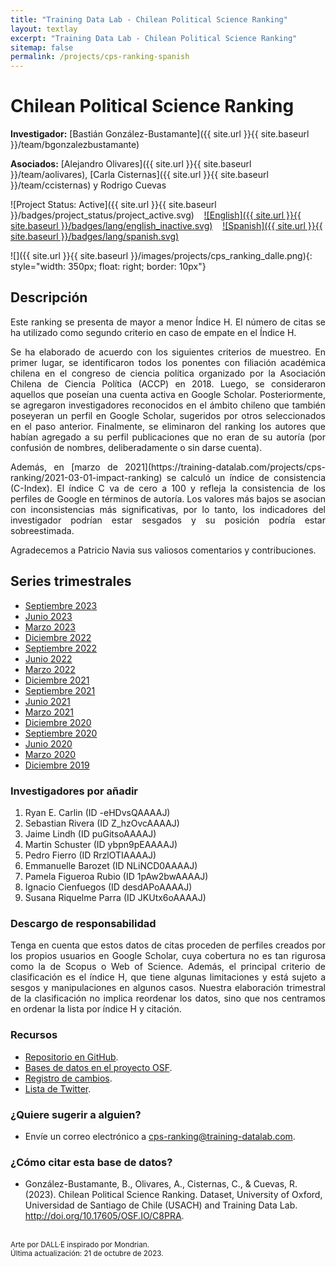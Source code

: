 ```yaml
---
title: "Training Data Lab - Chilean Political Science Ranking"
layout: textlay
excerpt: "Training Data Lab - Chilean Political Science Ranking"
sitemap: false
permalink: /projects/cps-ranking-spanish
---
```


# Chilean Political Science Ranking

**Investigador:** [Bastián González-Bustamante]({{ site.url }}{{ site.baseurl }}/team/bgonzalezbustamante)

**Asociados:** [Alejandro Olivares]({{ site.url }}{{ site.baseurl }}/team/aolivares), [Carla Cisternas]({{ site.url }}{{ site.baseurl }}/team/ccisternas) y Rodrigo Cuevas

![Project Status: Active]({{ site.url }}{{ site.baseurl }}/badges/project_status/project_active.svg) &nbsp;&nbsp; [![English]({{ site.url }}{{ site.baseurl }}/badges/lang/english_inactive.svg)](https://training-datalab.com/projects/cps-ranking) &nbsp;&nbsp; [![Spanish]({{ site.url }}{{ site.baseurl }}/badges/lang/spanish.svg)](https://training-datalab.com/projects/cps-ranking-spanish)

![]({{ site.url }}{{ site.baseurl }}/images/projects/cps_ranking_dalle.png){: style="width: 350px; float: right; border: 10px"}

## Descripción

<p align="justify">Este ranking se presenta de mayor a menor Índice H. El número de citas se ha utilizado como segundo criterio en caso de empate en el Índice H.</p>

<p align="justify">Se ha elaborado de acuerdo con los siguientes criterios de muestreo. En primer lugar, se identificaron todos los ponentes con filiación académica chilena en el congreso de ciencia política organizado por la Asociación Chilena de Ciencia Política (ACCP) en 2018. Luego, se consideraron aquellos que poseían una cuenta activa en Google Scholar. Posteriormente, se agregaron investigadores reconocidos en el ámbito chileno que también poseyeran un perfil en Google Scholar, sugeridos por otros seleccionados en el paso anterior. Finalmente, se eliminaron del ranking los autores que habían agregado a su perfil publicaciones que no eran de su autoría (por confusión de nombres, deliberadamente o sin darse cuenta).</p>

<p align="justify">Además, en [marzo de 2021](https://training-datalab.com/projects/cps-ranking/2021-03-01-impact-ranking) se calculó un índice de consistencia (C-Index). El índice C va de cero a 100 y refleja la consistencia de los perfiles de Google en términos de autoría. Los valores más bajos se asocian con inconsistencias más significativas, por lo tanto, los indicadores del investigador podrían estar sesgados y su posición podría estar sobreestimada.</p>

<p align="justify">Agradecemos a Patricio Navia sus valiosos comentarios y contribuciones.</p>

## Series trimestrales

- [Septiembre 2023](https://training-datalab.com/projects/cps-ranking/2023-09-01-impact-ranking)
- [Junio 2023](https://training-datalab.com/projects/cps-ranking/2023-06-01-impact-ranking)
- [Marzo 2023](https://training-datalab.com/projects/cps-ranking/2023-03-03-impact-ranking)
- [Diciembre 2022](https://training-datalab.com/projects/cps-ranking/2022-12-05-impact-ranking)
- [Septiembre 2022](https://training-datalab.com/projects/cps-ranking/2022-09-01-impact-ranking)
- [Junio 2022](https://training-datalab.com/projects/cps-ranking/2022-06-02-impact-ranking)
- [Marzo 2022](https://training-datalab.com/projects/cps-ranking/2022-03-01-impact-ranking)
- [Diciembre 2021](https://training-datalab.com/projects/cps-ranking/2021-12-02-impact-ranking)
- [Septiembre 2021](https://training-datalab.com/projects/cps-ranking/2021-09-01-impact-ranking)
- [Junio 2021](https://training-datalab.com/projects/cps-ranking/2021-06-01-impact-ranking)
- [Marzo 2021](https://training-datalab.com/projects/cps-ranking/2021-03-01-impact-ranking)
- [Diciembre 2020](https://training-datalab.com/projects/cps-ranking/2020-12-01-impact-ranking)
- [Septiembre 2020](https://training-datalab.com/projects/cps-ranking/2020-09-05-impact-ranking)
- [Junio 2020](https://training-datalab.com/projects/cps-ranking/2020-06-02-impact-ranking)
- [Marzo 2020](https://training-datalab.com/projects/cps-ranking/2020-03-05-impact-ranking)
- [Diciembre 2019](https://training-datalab.com/projects/cps-ranking/2019-12-02-impact-ranking)

### Investigadores por añadir

1. Ryan E. Carlin (ID -eHDvsQAAAAJ)
2. Sebastian Rivera (ID Z_hzOvcAAAAJ)
3. Jaime Lindh (ID puGitsoAAAAJ)
4. Martin Schuster (ID ybpn9pEAAAAJ)
5. Pedro Fierro (ID RrzlOTIAAAAJ)
6. Emmanuelle Barozet (ID NLiNCD0AAAAJ)
7. Pamela Figueroa Rubio (ID 1pAw2bwAAAAJ)
8. Ignacio Cienfuegos (ID desdAPoAAAAJ)
9. Susana Riquelme Parra (ID JKUtx6oAAAAJ)

### Descargo de responsabilidad

<p align="justify">Tenga en cuenta que estos datos de citas proceden de perfiles creados por los propios usuarios en Google Scholar, cuya cobertura no es tan rigurosa como la de Scopus o Web of Science. Además, el principal criterio de clasificación es el índice H, que tiene algunas limitaciones y está sujeto a sesgos y manipulaciones en algunos casos. Nuestra elaboración trimestral de la clasificación no implica reordenar los datos, sino que nos centramos en ordenar la lista por índice H y citación.</p>

### Recursos

- <a href="https://github.com/bgonzalezbustamante/CPS-Ranking" target="_blank">Repositorio en GitHub</a>.
- <a href="http://doi.org/10.17605/OSF.IO/C8PRA" target="_blank">Bases de datos en el proyecto OSF</a>.
- <a href="https://github.com/bgonzalezbustamante/CPS-Ranking/blob/master/CHANGELOG.md" target="_blank">Registro de cambios</a>.
- <a href="https://twitter.com/i/lists/1672034534907342850" target="_blank">Lista de Twitter</a>.

### ¿Quiere sugerir a alguien?

- Envíe un correo electrónico a <a href="mailto:cps-ranking@training-datalab.com">cps-ranking@training-datalab.com</a>.

### ¿Cómo citar esta base de datos?

- González-Bustamante, B., Olivares, A., Cisternas, C., & Cuevas, R. (2023). Chilean Political Science Ranking. Dataset, University of Oxford, Universidad de Santiago de Chile (USACH) and Training Data Lab. <a href="http://doi.org/10.17605/OSF.IO/C8PRA" target="_blank">http://doi.org/10.17605/OSF.IO/C8PRA</a>.

<br />
<small>Arte por DALL·E inspirado por Mondrian.</small><br />
<small>Última actualización: 21 de octubre de 2023.</small>
